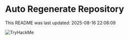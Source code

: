 # Auto Regenerate Repository

This README was last updated: 2025-08-16 22:08:09

 ![TryHackMe](https://tryhackme.com/badge/533634)